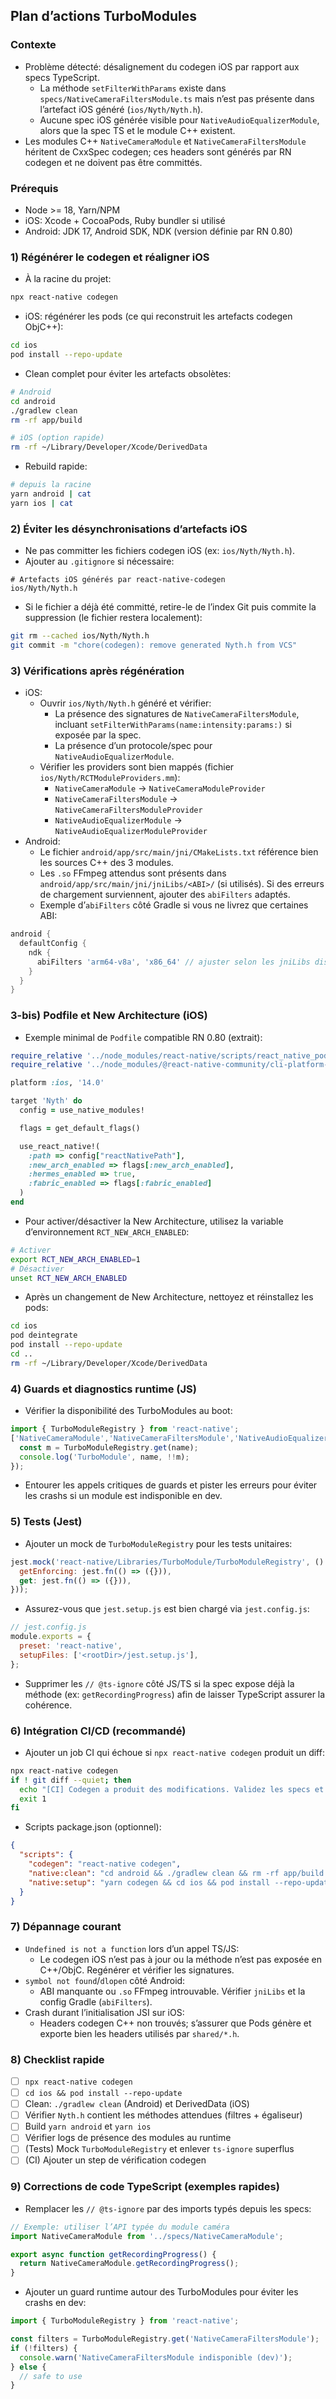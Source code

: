 ## Plan d’actions TurboModules

### Contexte
- Problème détecté: désalignement du codegen iOS par rapport aux specs TypeScript.
  - La méthode `setFilterWithParams` existe dans `specs/NativeCameraFiltersModule.ts` mais n’est pas présente dans l’artefact iOS généré (`ios/Nyth/Nyth.h`).
  - Aucune spec iOS générée visible pour `NativeAudioEqualizerModule`, alors que la spec TS et le module C++ existent.
- Les modules C++ `NativeCameraModule` et `NativeCameraFiltersModule` héritent de CxxSpec codegen; ces headers sont générés par RN codegen et ne doivent pas être committés.

### Prérequis
- Node >= 18, Yarn/NPM
- iOS: Xcode + CocoaPods, Ruby bundler si utilisé
- Android: JDK 17, Android SDK, NDK (version définie par RN 0.80)

### 1) Régénérer le codegen et réaligner iOS
- À la racine du projet:
```bash
npx react-native codegen
```
- iOS: régénérer les pods (ce qui reconstruit les artefacts codegen ObjC++):
```bash
cd ios
pod install --repo-update
```
- Clean complet pour éviter les artefacts obsolètes:
```bash
# Android
cd android
./gradlew clean
rm -rf app/build

# iOS (option rapide)
rm -rf ~/Library/Developer/Xcode/DerivedData
```
- Rebuild rapide:
```bash
# depuis la racine
yarn android | cat
yarn ios | cat
```

### 2) Éviter les désynchronisations d’artefacts iOS
- Ne pas committer les fichiers codegen iOS (ex: `ios/Nyth/Nyth.h`).
- Ajouter au `.gitignore` si nécessaire:
```gitignore
# Artefacts iOS générés par react-native-codegen
ios/Nyth/Nyth.h
```

- Si le fichier a déjà été committé, retire-le de l’index Git puis commite la suppression (le fichier restera localement):
```bash
git rm --cached ios/Nyth/Nyth.h
git commit -m "chore(codegen): remove generated Nyth.h from VCS"
```

### 3) Vérifications après régénération
- iOS:
  - Ouvrir `ios/Nyth/Nyth.h` généré et vérifier:
    - La présence des signatures de `NativeCameraFiltersModule`, incluant `setFilterWithParams(name:intensity:params:)` si exposée par la spec.
    - La présence d’un protocole/spec pour `NativeAudioEqualizerModule`.
  - Vérifier les providers sont bien mappés (fichier `ios/Nyth/RCTModuleProviders.mm`):
    - `NativeCameraModule` → `NativeCameraModuleProvider`
    - `NativeCameraFiltersModule` → `NativeCameraFiltersModuleProvider`
    - `NativeAudioEqualizerModule` → `NativeAudioEqualizerModuleProvider`
- Android:
  - Le fichier `android/app/src/main/jni/CMakeLists.txt` référence bien les sources C++ des 3 modules.
  - Les `.so` FFmpeg attendus sont présents dans `android/app/src/main/jni/jniLibs/<ABI>/` (si utilisés). Si des erreurs de chargement surviennent, ajouter des `abiFilters` adaptés.
  - Exemple d’`abiFilters` côté Gradle si vous ne livrez que certaines ABI:
```gradle
android {
  defaultConfig {
    ndk {
      abiFilters 'arm64-v8a', 'x86_64' // ajuster selon les jniLibs disponibles
    }
  }
}
```

### 3-bis) Podfile et New Architecture (iOS)
- Exemple minimal de `Podfile` compatible RN 0.80 (extrait):
```ruby
require_relative '../node_modules/react-native/scripts/react_native_pods'
require_relative '../node_modules/@react-native-community/cli-platform-ios/native_modules'

platform :ios, '14.0'

target 'Nyth' do
  config = use_native_modules!

  flags = get_default_flags()

  use_react_native!(
    :path => config["reactNativePath"],
    :new_arch_enabled => flags[:new_arch_enabled],
    :hermes_enabled => true,
    :fabric_enabled => flags[:fabric_enabled]
  )
end
```
- Pour activer/désactiver la New Architecture, utilisez la variable d’environnement `RCT_NEW_ARCH_ENABLED`:
```bash
# Activer
export RCT_NEW_ARCH_ENABLED=1
# Désactiver
unset RCT_NEW_ARCH_ENABLED
```
- Après un changement de New Architecture, nettoyez et réinstallez les pods:
```bash
cd ios
pod deintegrate
pod install --repo-update
cd ..
rm -rf ~/Library/Developer/Xcode/DerivedData
```

### 4) Guards et diagnostics runtime (JS)
- Vérifier la disponibilité des TurboModules au boot:
```js
import { TurboModuleRegistry } from 'react-native';
['NativeCameraModule','NativeCameraFiltersModule','NativeAudioEqualizerModule'].forEach(name => {
  const m = TurboModuleRegistry.get(name);
  console.log('TurboModule', name, !!m);
});
```
- Entourer les appels critiques de guards et pister les erreurs pour éviter les crashs si un module est indisponible en dev.

### 5) Tests (Jest)
- Ajouter un mock de `TurboModuleRegistry` pour les tests unitaires:
```js
jest.mock('react-native/Libraries/TurboModule/TurboModuleRegistry', () => ({
  getEnforcing: jest.fn(() => ({})),
  get: jest.fn(() => ({})),
}));
```
- Assurez-vous que `jest.setup.js` est bien chargé via `jest.config.js`:
```js
// jest.config.js
module.exports = {
  preset: 'react-native',
  setupFiles: ['<rootDir>/jest.setup.js'],
};
```
- Supprimer les `// @ts-ignore` côté JS/TS si la spec expose déjà la méthode (ex: `getRecordingProgress`) afin de laisser TypeScript assurer la cohérence.

### 6) Intégration CI/CD (recommandé)
- Ajouter un job CI qui échoue si `npx react-native codegen` produit un diff:
```bash
npx react-native codegen
if ! git diff --quiet; then
  echo "[CI] Codegen a produit des modifications. Validez les specs et regénérez." >&2
  exit 1
fi
```
- Scripts package.json (optionnel):
```json
{
  "scripts": {
    "codegen": "react-native codegen",
    "native:clean": "cd android && ./gradlew clean && rm -rf app/build && cd ../.. && rm -rf ~/Library/Developer/Xcode/DerivedData",
    "native:setup": "yarn codegen && cd ios && pod install --repo-update && cd .."
  }
}
```

### 7) Dépannage courant
- `Undefined is not a function` lors d’un appel TS/JS:
  - Le codegen iOS n’est pas à jour ou la méthode n’est pas exposée en C++/ObjC. Regénérer et vérifier les signatures.
- `symbol not found`/`dlopen` côté Android:
  - ABI manquante ou `.so` FFmpeg introuvable. Vérifier `jniLibs` et la config Gradle (`abiFilters`).
- Crash durant l’initialisation JSI sur iOS:
  - Headers codegen C++ non trouvés; s’assurer que Pods génère et exporte bien les headers utilisés par `shared/*.h`.

### 8) Checklist rapide
- [ ] `npx react-native codegen`
- [ ] `cd ios && pod install --repo-update`
- [ ] Clean: `./gradlew clean` (Android) et DerivedData (iOS)
- [ ] Vérifier `Nyth.h` contient les méthodes attendues (filtres + égaliseur)
- [ ] Build `yarn android` et `yarn ios`
- [ ] Vérifier logs de présence des modules au runtime
- [ ] (Tests) Mock `TurboModuleRegistry` et enlever `ts-ignore` superflus
- [ ] (CI) Ajouter un step de vérification codegen

### 9) Corrections de code TypeScript (exemples rapides)
- Remplacer les `// @ts-ignore` par des imports typés depuis les specs:
```ts
// Exemple: utiliser l’API typée du module caméra
import NativeCameraModule from '../specs/NativeCameraModule';

export async function getRecordingProgress() {
  return NativeCameraModule.getRecordingProgress();
}
```

- Ajouter un guard runtime autour des TurboModules pour éviter les crashs en dev:
```ts
import { TurboModuleRegistry } from 'react-native';

const filters = TurboModuleRegistry.get('NativeCameraFiltersModule');
if (!filters) {
  console.warn('NativeCameraFiltersModule indisponible (dev)');
} else {
  // safe to use
}
```
